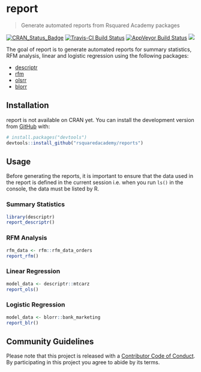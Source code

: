 
<!-- README.md is generated from README.Rmd. Please edit that file -->
report
======

> Generate automated reports from Rsquared Academy packages

[![CRAN\_Status\_Badge](http://www.r-pkg.org/badges/version/reports)](https://cran.r-project.org/package=rfm) [![Travis-CI Build Status](https://travis-ci.org/rsquaredacademy/reports.svg?branch=master)](https://travis-ci.org/rsquaredacademy/reports) [![AppVeyor Build Status](https://ci.appveyor.com/api/projects/status/github/rsquaredacademy/reports?branch=master&svg=true)](https://ci.appveyor.com/project/rsquaredacademy/reports) ![](https://img.shields.io/badge/lifecycle-experimental-orange.svg)

The goal of report is to generate automated reports for summary statistics, RFM analysis, linear and logistic regression using the following packages:

-   [descriptr](https://descriptr.rsquaredacademy.com)
-   [rfm](https://rfm.rsquaredacademy.com)
-   [olsrr](https://olsrr.rsquaredacademy.com)
-   [blorr](https://blorr.rsquaredacademy.com)

Installation
------------

report is not available on CRAN yet. You can install the development version from [GitHub](https://github.com/) with:

``` r
# install.packages("devtools")
devtools::install_github("rsquaredacademy/reports")
```

Usage
-----

Before generating the reports, it is important to ensure that the data used in the report is defined in the current session i.e. when you run `ls()` in the console, the data must be listed by R.

### Summary Statistics

``` r
library(descriptr)
report_descriptr()
```

### RFM Analysis

``` r
rfm_data <- rfm::rfm_data_orders
report_rfm()
```

### Linear Regression

``` r
model_data <- descriptr::mtcarz
report_ols()
```

### Logistic Regression

``` r
model_data <- blorr::bank_marketing
report_blr()
```

Community Guidelines
--------------------

Please note that this project is released with a [Contributor Code of Conduct](CODE_OF_CONDUCT.md). By participating in this project you agree to abide by its terms.
